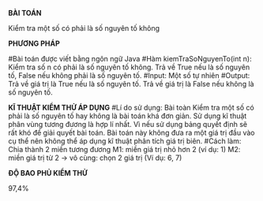 **BÀI TOÁN**

Kiểm tra một số có phải là số nguyên tố không
 
**PHƯƠNG PHÁP**

#Bài toán được viết bằng ngôn ngữ Java
#Hàm kiemTraSoNguyenTo(int n): 
	Kiểm tra số n có phải là số nguyên tố không. 
	Trả về True nếu là số nguyên tố,
 	False nếu không phải là số nguyên tố.
#Input: Một số tự nhiên
#Output: Trả về giá trị là True nếu là số nguyên tố.
		Trả về giá trị là False nếu không là số nguyên tố.

**KĨ THUẬT KIỂM THỬ ÁP DỤNG**
#Lí do sử dụng: 
              Bài toàn Kiểm tra một số có phải là số nguyên tố hay không  là bài toán khá đơn giản. 
	      Sử dụng kĩ thuật phân vùng tương đương là hợp lí nhất. 
              Vì nếu sử dụng bảng quyết định sẽ rất khó để giải quyết bài toán. 
              Bài toán này không đưa ra một giá trị đầu vào cụ thể nên không thể áp dụng kĩ thuật phân tích giá trị biên.
#Cách làm: 
	Chia thành 2 miền tương đương
	M1: miền giá trị nhỏ hơn 2 (ví dụ: 1)
        M2: miền giá trị từ 2 -> vô cùng: chọn 2 giá trị (Ví dụ: 6, 7)

**ĐỘ BAO PHỦ KIỂM THỬ**

97,4%

